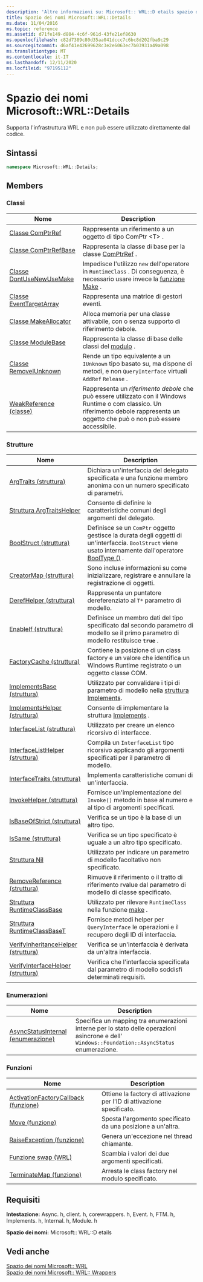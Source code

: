 ```yaml
---
description: 'Altre informazioni su: Microsoft:: WRL::D etails spazio dei nomi'
title: Spazio dei nomi Microsoft::WRL::Details
ms.date: 11/04/2016
ms.topic: reference
ms.assetid: d71fe149-d804-4c6f-961d-43fe21ef8630
ms.openlocfilehash: c82d7389c80d35aa041dccc7c6bc8d202fba9c29
ms.sourcegitcommit: d6af41e42699628c3e2e6063ec7b03931a49a098
ms.translationtype: MT
ms.contentlocale: it-IT
ms.lasthandoff: 12/11/2020
ms.locfileid: "97195112"
---
```

# <a name="microsoftwrldetails-namespace"></a>Spazio dei nomi Microsoft::WRL::Details

Supporta l'infrastruttura WRL e non può essere utilizzato direttamente dal codice.

## <a name="syntax"></a>Sintassi

```cpp
namespace Microsoft::WRL::Details;
```

## <a name="members"></a>Members

### <a name="classes"></a>Classi

|Nome|Description|
|----------|-----------------|
|[Classe ComPtrRef](comptrref-class.md)|Rappresenta un riferimento a un oggetto di tipo ComPtr \<T> .|
|[Classe ComPtrRefBase](comptrrefbase-class.md)|Rappresenta la classe di base per la classe [ComPtrRef](comptrref-class.md) .|
|[Classe DontUseNewUseMake](dontusenewusemake-class.md)|Impedisce l'utilizzo `new` dell'operatore in `RuntimeClass` . Di conseguenza, è necessario usare invece la [funzione Make](make-function.md) .|
|[Classe EventTargetArray](eventtargetarray-class.md)|Rappresenta una matrice di gestori eventi.|
|[Classe MakeAllocator](makeallocator-class.md)|Alloca memoria per una classe attivabile, con o senza supporto di riferimento debole.|
|[Classe ModuleBase](modulebase-class.md)|Rappresenta la classe di base delle classi del [modulo](module-class.md) .|
|[Classe RemoveIUnknown](removeiunknown-class.md)|Rende un tipo equivalente a un `IUnknown` tipo basato su, ma dispone di metodi, e non `QueryInterface` virtuali `AddRef` `Release` .|
|[WeakReference (classe)](weakreference-class.md)|Rappresenta un *riferimento debole* che può essere utilizzato con il Windows Runtime o com classico. Un riferimento debole rappresenta un oggetto che può o non può essere accessibile.|

### <a name="structures"></a>Strutture

|Nome|Description|
|----------|-----------------|
|[ArgTraits (struttura)](argtraits-structure.md)|Dichiara un'interfaccia del delegato specificata e una funzione membro anonima con un numero specificato di parametri.|
|[Struttura ArgTraitsHelper](argtraitshelper-structure.md)|Consente di definire le caratteristiche comuni degli argomenti del delegato.|
|[BoolStruct (struttura)](boolstruct-structure.md)|Definisce se un `ComPtr` oggetto gestisce la durata degli oggetti di un'interfaccia. `BoolStruct` viene usato internamente dall'operatore [BoolType ()](comptr-class.md#operator-microsoft-wrl-details-booltype) .|
|[CreatorMap (struttura)](creatormap-structure.md)|Sono incluse informazioni su come inizializzare, registrare e annullare la registrazione di oggetti.|
|[DerefHelper (struttura)](derefhelper-structure.md)|Rappresenta un puntatore dereferenziato al `T*` parametro di modello.|
|[EnableIf (struttura)](enableif-structure.md)|Definisce un membro dati del tipo specificato dal secondo parametro di modello se il primo parametro di modello restituisce **`true`** .|
|[FactoryCache (struttura)](factorycache-structure.md)|Contiene la posizione di un class factory e un valore che identifica un Windows Runtime registrato o un oggetto classe COM.|
|[ImplementsBase (struttura)](implementsbase-structure.md)|Utilizzato per convalidare i tipi di parametro di modello nella [struttura Implements](implements-structure.md).|
|[ImplementsHelper (struttura)](implementshelper-structure.md)|Consente di implementare la struttura [Implements](implements-structure.md) .|
|[InterfaceList (struttura)](interfacelist-structure.md)|Utilizzato per creare un elenco ricorsivo di interfacce.|
|[InterfaceListHelper (struttura)](interfacelisthelper-structure.md)|Compila un `InterfaceList` tipo ricorsivo applicando gli argomenti specificati per il parametro di modello.|
|[InterfaceTraits (struttura)](interfacetraits-structure.md)|Implementa caratteristiche comuni di un'interfaccia.|
|[InvokeHelper (struttura)](invokehelper-structure.md)|Fornisce un'implementazione del `Invoke()` metodo in base al numero e al tipo di argomenti specificati.|
|[IsBaseOfStrict (struttura)](isbaseofstrict-structure.md)|Verifica se un tipo è la base di un altro tipo.|
|[IsSame (struttura)](issame-structure.md)|Verifica se un tipo specificato è uguale a un altro tipo specificato.|
|[Struttura Nil](nil-structure.md)|Utilizzato per indicare un parametro di modello facoltativo non specificato.|
|[RemoveReference (struttura)](removereference-structure.md)|Rimuove il riferimento o il tratto di riferimento rvalue dal parametro di modello di classe specificato.|
|[Struttura RuntimeClassBase](runtimeclassbase-structure.md)|Utilizzato per rilevare `RuntimeClass` nella funzione [make](make-function.md) .|
|[Struttura RuntimeClassBaseT](runtimeclassbaset-structure.md)|Fornisce metodi helper per `QueryInterface` le operazioni e il recupero degli ID di interfaccia.|
|[VerifyInheritanceHelper (struttura)](verifyinheritancehelper-structure.md)|Verifica se un'interfaccia è derivata da un'altra interfaccia.|
|[VerifyInterfaceHelper (struttura)](verifyinterfacehelper-structure.md)|Verifica che l'interfaccia specificata dal parametro di modello soddisfi determinati requisiti.|

### <a name="enumerations"></a>Enumerazioni

|Nome|Description|
|----------|-----------------|
|[AsyncStatusInternal (enumerazione)](asyncstatusinternal-enumeration.md)|Specifica un mapping tra enumerazioni interne per lo stato delle operazioni asincrone e dell' `Windows::Foundation::AsyncStatus` enumerazione.|

### <a name="functions"></a>Funzioni

|Nome|Description|
|----------|-----------------|
|[ActivationFactoryCallback (funzione)](activationfactorycallback-function.md)|Ottiene la factory di attivazione per l'ID di attivazione specificato.|
|[Move (funzione)](move-function.md)|Sposta l'argomento specificato da una posizione a un'altra.|
|[RaiseException (funzione)](raiseexception-function.md)|Genera un'eccezione nel thread chiamante.|
|[Funzione swap (WRL)](swap-function-wrl.md)|Scambia i valori dei due argomenti specificati.|
|[TerminateMap (funzione)](terminatemap-function.md)|Arresta le class factory nel modulo specificato.|

## <a name="requirements"></a>Requisiti

**Intestazione:** Async. h, client. h, corewrappers. h, Event. h, FTM. h, Implements. h, Internal. h, Module. h

**Spazio dei nomi:** Microsoft:: WRL::D etails

## <a name="see-also"></a>Vedi anche

[Spazio dei nomi Microsoft:: WRL](microsoft-wrl-namespace.md)<br/>
[Spazio dei nomi Microsoft:: WRL:: Wrappers](microsoft-wrl-wrappers-namespace.md)
